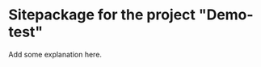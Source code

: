 Sitepackage for the project "Demo-test"
==============================================================

Add some explanation here.
